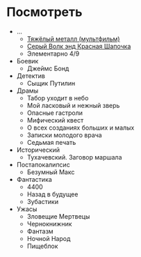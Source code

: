 # Посмотреть

* ...
  * [Тяжёлый металл (мультфильм)](https://ru.wikipedia.org/wiki/%D0%A2%D1%8F%D0%B6%D1%91%D0%BB%D1%8B%D0%B9_%D0%BC%D0%B5%D1%82%D0%B0%D0%BB%D0%BB_(%D0%BC%D1%83%D0%BB%D1%8C%D1%82%D1%84%D0%B8%D0%BB%D1%8C%D0%BC))
  * [Серый Волк энд Красная Шапочка](https://ru.wikipedia.org/wiki/%D0%A1%D0%B5%D1%80%D1%8B%D0%B9_%D0%92%D0%BE%D0%BB%D0%BA_%D1%8D%D0%BD%D0%B4_%D0%9A%D1%80%D0%B0%D1%81%D0%BD%D0%B0%D1%8F_%D0%A8%D0%B0%D0%BF%D0%BE%D1%87%D0%BA%D0%B0)
  * Элементарно 4/9
* Боевик
  * Джеймс Бонд
* Детектив
  * Сыщик Путилин
* Драмы
  * Табор уходит в небо
  * Мой ласковый и нежный зверь
  * Опасные гастроли
  * Мифический квест
  * О всех созданиях больших и малых
  * Записки молодого врача
  * Седьмая печать
* Исторический
  * Тухачевский. Заговор маршала
* Постапокалипсис
  * Безумный Макс
* Фантастика
  * 4400
  * Назад в будущее
  * Зубастики
* Ужасы
  * Зловещие Мертвецы
  * Чернокнижник
  * Фантазм
  * Ночной Народ
  * Пищеблок
